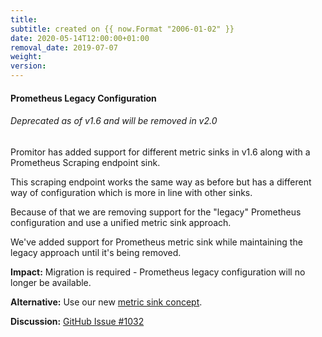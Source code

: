 ```yaml
---
title:
subtitle: created on {{ now.Format "2006-01-02" }}
date: 2020-05-14T12:00:00+01:00
removal_date: 2019-07-07
weight:
version:
---
```


#### Prometheus Legacy Configuration

###### Deprecated as of v1.6 and will be removed in v2.0

Promitor has added support for different metric sinks in v1.6 along with a Prometheus
 Scraping endpoint sink.

This scraping endpoint works the same way as before but has a different way of configuration
 which is more in line with other sinks.

Because of that we are removing support for the "legacy" Prometheus configuration and use
 a unified metric sink approach.

We've added support for Prometheus metric sink while maintaining the legacy approach until
 it's being removed.

**Impact:** Migration is required - Prometheus legacy configuration will no longer be available.

**Alternative:** Use our new [metric sink concept](https://promitor.io/configuration/v1.x/runtime#prometheus-scraping-endpoint).

**Discussion:** [GitHub Issue #1032](https://github.com/tomkerkhove/promitor/issues/1032)
